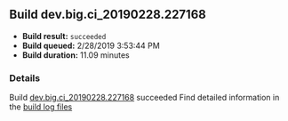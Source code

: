 ## Build dev.big.ci_20190228.227168
- **Build result:** `succeeded`
- **Build queued:** 2/28/2019 3:53:44 PM
- **Build duration:** 11.09 minutes
### Details
Build [dev.big.ci_20190228.227168](https://winappstudio.visualstudio.com/web/build.aspx?pcguid=a4ef43be-68ce-4195-a619-079b4d9834c2&builduri=vstfs%3a%2f%2f%2fBuild%2fBuild%2f27168) succeeded
Find detailed information in the [build log files](https://uwpctdiags.blob.core.windows.net/buildlogs/dev.big.ci_20190228.227168_logs.zip)
